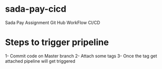 # sada-pay-cicd
Sada Pay Assignment Git Hub WorkFlow CI/CD

# Steps to trigger pripeline
1- Commit code on Master branch
2- Attach some tags
3- Once the tag get attached pipeline will get triggered

